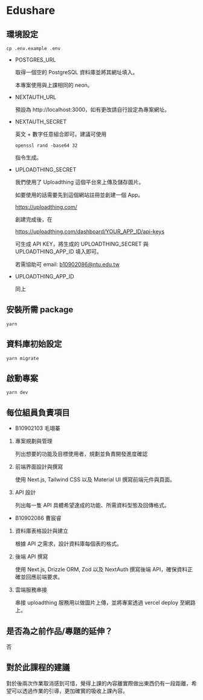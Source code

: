 # Edushare

## 環境設定

```
cp .env.example .env
```

- POSTGRES_URL

    取得一個空的 PostgreSQL 資料庫並將其網址填入。

    本專案使用與上課相同的 neon。

- NEXTAUTH_URL

    預設為 http://localhost:3000，如有更改請自行設定為專案網址。

- NEXTAUTH_SECRET

    英文 + 數字任意組合即可。建議可使用

    ```
    openssl rand -base64 32
    ```

    指令生成。


- UPLOADTHING_SECRET

    我們使用了 Uploadthing 這個平台來上傳及儲存圖片。

    如要使用的話需要先到這個網站註冊並創建一個 App。
    
    https://uploadthing.com/

    創建完成後，在

    https://uploadthing.com/dashboard/YOUR_APP_ID/api-keys

    可生成 API KEY，將生成的 UPLOADTHING_SECRET 與 UPLOADTHING_APP_ID 填入即可。

    若需協助可 email: b10902086@ntu.edu.tw

- UPLOADTHING_APP_ID

    同上

## 安裝所需 package

```
yarn
```

## 資料庫初始設定

```
yarn migrate
```

## 啟動專案

```
yarn dev
```

## 每位組員負責項目

- B10902103 毛翊蓁

1. 專案規劃與管理

    列出想要的功能及目標使用者，規劃並負責開發進度確認


2. 前端界面設計與撰寫

    使用 Next.js, Tailwind CSS 以及 Material UI 撰寫前端元件與頁面。

3. API 設計

    列出每一隻 API 具體希望達成的功能、所需資料型態及回傳格式。

- B10902086 曹宸睿

1. 資料庫表格設計與建立

    根據 API 之需求，設計資料庫每個表的格式。

2. 後端 API 撰寫

    使用 Next.js, Drizzle ORM, Zod 以及 NextAuth 撰寫後端 API，確保資料正確並回應前端要求。

3. 雲端服務串接

    串接 uploadthing 服務用以做圖片上傳，並將專案透過 vercel deploy 至網路上。

## 是否為之前作品/專題的延伸？

否

## 對於此課程的建議

對於後兩次作業取消感到可惜，覺得上課的內容離實際做出東西仍有一段距離，希望可以透過作業的引導，更加確實的吸收上課內容。